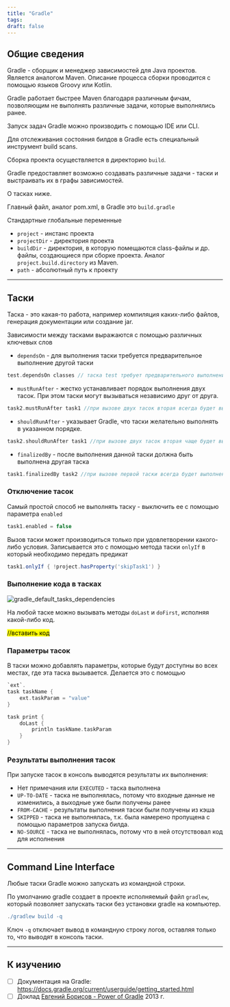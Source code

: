 ```yaml
---
title: "Gradle"
tags:
draft: false
---
```


## Общие сведения

Gradle - сборщик и менеджер зависимостей для Java проектов. Является аналогом Maven. Описание процесса сборки проводится с помощью языков Groovy или Kotlin.

Gradle работает быстрее Maven благодаря различным фичам, позволяющим не выполнять различные задачи, которые выполнялись ранее.

Запуск задач Gradle можно производить с помощью IDE или CLI.

Для отслеживания состояния билдов в Gradle есть специальный инструмент build scans.

Сборка проекта осуществляется в директорию `build`.

Gradle предоставляет возможно создавать различные задачи - таски и выстраивать их в графы зависимостей.

О тасках ниже.

Главный файл, аналог pom.xml, в Gradle это `build.gradle`

Стандартные глобальные переменные

- `project` - инстанс проекта
- `projectDir` - директория проекта
- `buildDir` - директория, в которую помещаются class-файлы и др. файлы, создающиеся при сборке проекта. Аналог `project.build.directory` из Maven.
- `path` - абсолютный путь к проекту

---
## Таски

Таска - это какая-то работа, например компиляция каких-либо файлов, генерация документации или создание jar.

Зависимости между тасками выражаются с помощью различных ключевых слов

- `dependsOn` - для выполнения таски требуется предварительное выполнение другой таски
```groovy
test.dependsOn classes // таска test требует предварительного выполнения таски classes
```

- `mustRunAfter` - жестко устанавливает порядок выполнения двух тасок. При этом таски могут вызываться независимо друг от друга.
```groovy
task2.mustRunAfter task1 //при вызове двух тасок вторая всегда будет выполняться после первой
```

- `shouldRunAfter` - указывает Gradle, что таски желательно выполнять в указанном порядке.
```groovy
task2.shouldRunAfter task1 //при вызове двух тасок вторая чаще будет выполняться после первой
```

- `finalizedBy` - после выполнения данной таски должна быть выполнена другая таска
```groovy
task1.finalizedBy task2 //при вызове первой таски всегда будет выполнена вторая таска
```

### Отключение тасок

Самый простой способ не выполнять таску - выключить ее с помощью параметра `enabled`
```groovy
task1.enabled = false
```

Вызов таски может производиться только при удовлетворении какого-либо условия. Записывается это с помощью метода таски `onlyIf` в который необходимо передать предикат

```groovy
task1.onlyIf { !project.hasProperty('skipTask1') }
```

### Выполнение кода в тасках

![gradle_default_tasks_dependencies](https://miro.medium.com/max/3336/1*E5JMRbW525OHTa1Op7dGGA.png)

На любой таске можно вызывать методы `doLast` и `doFirst`, исполняя какой-либо код.

<mark>//вставить код</mark>

### Параметры тасок

В таски можно добавлять параметры, которые будут доступны во всех местах, где эта таска вызывается. Делается это с помощью
```groovy
`ext`.
task taskName {
    ext.taskParam = "value"
}

task print {
    doLast {
        println taskName.taskParam
    }
}
```

### Результаты выполнения тасок

При запуске тасок в консоль выводятся результаты их выполнения:

- Нет примечания или `EXECUTED` - таска выполнена
- `UP-TO-DATE` - таска не выполнялась, потому что входные данные не изменились, а выходные уже были получены ранее
- `FROM-CACHE` - результаты выполнения таски были получены из кэша
- `SKIPPED` - таска не выполнялась, т.к. была намерено пропущена с помощью параметров запуска билда.
- `NO-SOURCE` - таска не выполнялась, потому что в ней отсутствовал код для исполнения

---
## Command Line Interface

Любые таски Gradle можно запускать из командной строки.

По умолчанию gradle создает в проекте исполняемый файл `gradlew`, который позволяет запускать таски без установки gradle на компьютер.
```groovy
./gradlew build -q
```

Ключ `-q` отключает вывод в командную строку логов, оставляя только то, что выводят в консоль таски.

---
## К изучению
- [ ] Документация на Gradle: https://docs.gradle.org/current/userguide/getting_started.html
- [ ] Доклад [Евгений Борисов - Power of Gradle](https://www.youtube.com/watch?v=NZJTYPLb0iE&ab_channel=JUG.ru) 2013 г.